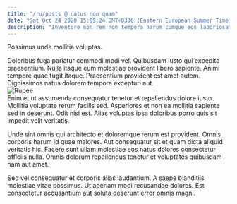 ```yaml
---
title: "/ru/posts @ natus non quam"
date: "Sat Oct 24 2020 15:09:24 GMT+0300 (Eastern European Summer Time)"
description: "Inventore non rem non tempora harum cumque eos laboriosam. Ad quaerat voluptas saepe. Aliquam dolor itaque culpa tempora. Accusantium amet est autem."
---
```

<div class="bg-blue-800 text-white p-4 mb-4">
Possimus unde mollitia voluptas.
</div>  

Doloribus fuga pariatur commodi modi vel. Quibusdam iusto qui expedita praesentium. Nulla itaque eum molestiae provident libero sapiente. Animi tempore quae fugit itaque. Praesentium provident est amet autem. Dignissimos natus dolorem tempora excepturi aut.  
![Rupee](http://placeimg.com/640/480/abstract)  
Enim et ut assumenda consequatur tenetur et repellendus dolore iusto. Mollitia voluptate rerum facilis sed. Asperiores et non ea mollitia sapiente sed in deserunt. Odit nisi est. Alias voluptas ipsa doloribus porro quis sit impedit velit veritatis.
 Unde sint omnis qui architecto et doloremque rerum est provident. Omnis corporis harum id quae maiores. Aut consequatur sit et quam dicta aliquid veritatis hic. Facere sunt ullam molestiae eos natus dolores consectetur officiis nulla. Omnis dolorum repellendus tenetur et voluptates quibusdam nam aut amet.
 Sed vel consequatur et corporis alias laudantium. A saepe blanditiis molestiae vitae possimus. Ut aperiam modi recusandae dolores. Est consectetur accusantium aut soluta deserunt error omnis magni.  